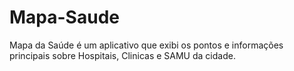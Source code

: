 # Mapa-Saude
Mapa da Saúde é um aplicativo que exibi os pontos e informações principais sobre Hospitais, Clinicas e SAMU da cidade. 
